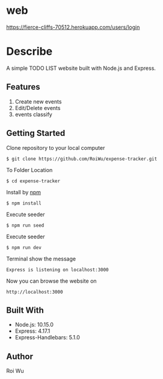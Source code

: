 # web
https://fierce-cliffs-70512.herokuapp.com/users/login

# Describe
A simple TODO LIST website built with Node.js and Express.

## Features
1. Create new events
2. Edit/Delete events
3. events classify 

## Getting Started
Clone repository to your local computer
```
$ git clone https://github.com/RoiWu/expense-tracker.git
```
To Folder Location 
```
$ cd expense-tracker
```
Install by [npm](https://www.npmjs.com/)
```
$ npm install
```
Execute seeder 
```
$ npm run seed

```
Execute seeder
```
$ npm run dev 
```
Terminal show the message 
```
Express is listening on localhost:3000
```
Now you can browse the website on 
```
http://localhost:3000
```
## Built With
* Node.js: 10.15.0
* Express: 4.17.1
* Express-Handlebars: 5.1.0

## Author
Roi Wu

